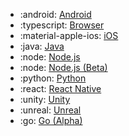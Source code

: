 <!-- To add an entry, first add an SVG logo in overrides/.icons, then add a new line item in the table. Wrap the icon filename in colons to reference it. -->

<div class="grid cards" markdown>

- :android: [Android](../data/sdks/android-kotlin/index.md)
- :typescript: [Browser](../data/sdks/typescript-browser/index.md)
- :material-apple-ios: [iOS](../data/sdks/ios/index.md)
- :java: [Java](../data/sdks/java/index.md)
- :node: [Node.js](../data/sdks/node/index.md)
- :node: [Node.js (Beta)](../data/sdks/typescript-node/index.md)
- :python: [Python](../data/sdks/python/index.md)
- :react: [React Native](../data/sdks/react-native-sdk.md)
- :unity: [Unity](../data/sdks/unity.md)
- :unreal: [Unreal](../data/sdks/unreal.md)
- :go: [Go (Alpha)](../data/sdks/go.md)

</div>
